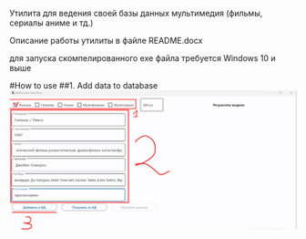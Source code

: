 Утилита для ведения  своей базы данных мультимедия (фильмы, сериалы аниме и тд.)

Описание работы утилиты в файле README.docx

для запуска скомпелированного exe файла требуется Windows 10 и выше


#How to use
##1. Add data to database
![Image alt](https://github.com/popwow47/multimedia-database/blob/main/Screenshot_1.png)
